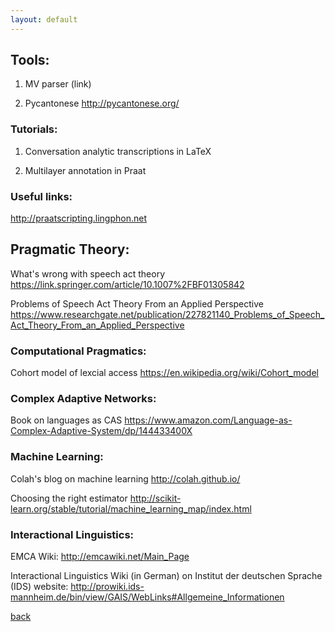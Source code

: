```yaml
---
layout: default
---
```


## Tools: 

1. MV parser (link)

2. Pycantonese http://pycantonese.org/

### Tutorials:

1. Conversation analytic transcriptions in LaTeX

2. Multilayer annotation in Praat

### Useful links:

http://praatscripting.lingphon.net


## Pragmatic Theory:

What's wrong with speech act theory
https://link.springer.com/article/10.1007%2FBF01305842

Problems of Speech Act Theory From an Applied Perspective
https://www.researchgate.net/publication/227821140_Problems_of_Speech_Act_Theory_From_an_Applied_Perspective

### Computational Pragmatics:

Cohort model of lexcial access
https://en.wikipedia.org/wiki/Cohort_model


### Complex Adaptive Networks:

Book on languages as CAS
https://www.amazon.com/Language-as-Complex-Adaptive-System/dp/144433400X


### Machine Learning:

Colah's blog on machine learning
http://colah.github.io/

Choosing the right estimator
http://scikit-learn.org/stable/tutorial/machine_learning_map/index.html


### Interactional Linguistics:

EMCA Wiki:
http://emcawiki.net/Main_Page

Interactional Linguistics Wiki (in German) on Institut der deutschen Sprache (IDS) website:
http://prowiki.ids-mannheim.de/bin/view/GAIS/WebLinks#Allgemeine_Informationen

[back](./)
